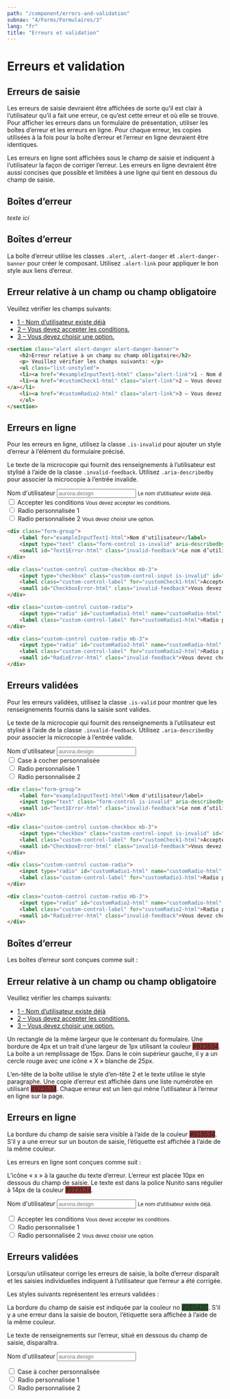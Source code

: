 ```yaml
---
path: "/component/errors-and-validation"
subnav: "4/Forms/Formulaires/3"
lang: "fr"
title: "Erreurs et validation"
---
```


<helmet>
<title> Erreurs et validation - Système de conception Aurora </title>
</helmet>

# Erreurs et validation

## Erreurs de saisie

Les erreurs de saisie devraient être affichées de sorte qu’il est clair à l’utilisateur qu’il a fait une erreur, ce qu’est cette erreur et où elle se trouve. Pour afficher les erreurs dans un formulaire de présentation, utiliser les boîtes d’erreur et les erreurs en ligne. Pour chaque erreur, les copies utilisées à la fois pour la boîte d’erreur et l’erreur en ligne devraient être identiques.

Les erreurs en ligne sont affichées sous le champ de saisie et indiquent à l’utilisateur la façon de corriger l’erreur. Les erreurs en ligne devraient être aussi concises que possible et limitées à une ligne qui tient en dessous du champ de saisie.


## Boîtes d’erreur

*texte ici*

<documentationtabs remove="react">
      <doctabpanel type="html">
          

## Boîtes d’erreur

La boîte d’erreur utilise les classes `.alert`, `.alert-danger` et `.alert-danger-banner` pour créer le composant. Utilisez `.alert-link` pour appliquer le bon style aux liens d’erreur.

<section class="alert alert-danger alert-danger-banner">
    <h2>Erreur relative à un champ ou champ obligatoire</h2>
    <p> Veuillez vérifier les champs suivants: </p>
    <ul class="list-unstyled">
    <li><a href="#exampleInputText1-html" class="alert-link">1 - Nom d’utilisateur existe déjà</a></li>
    <li><a href="#customCheck1-html" class="alert-link">2 – Vous devez accepter les conditions.
</a></li>
    <li><a href="#customRadio2-html" class="alert-link">3 – Vous devez choisir une option.</a></li>
    </ul>
</section>

```html
<section class="alert alert-danger alert-danger-banner">
    <h2>Erreur relative à un champ ou champ obligatoire</h2>
    <p> Veuillez vérifier les champs suivants: </p>
    <ul class="list-unstyled">
    <li><a href="#exampleInputText1-html" class="alert-link">1 - Nom d’utilisateur existe déjà</a></li>
    <li><a href="#customCheck1-html" class="alert-link">2 – Vous devez accepter les conditions.
</a></li>
    <li><a href="#customRadio2-html" class="alert-link">3 – Vous devez choisir une option.</a></li>
    </ul>
</section>
```
## Erreurs en ligne

Pour les erreurs en ligne, utilisez la classe `.is-invalid` pour ajouter un style d’erreur à l’élément du formulaire précisé.

Le texte de la microcopie qui fournit des renseignements à l’utilisateur est stylisé à l’aide de la classe `.invalid-feedback`. Utilisez `.aria-describedby` pour associer la microcopie à l’entrée invalide.


<div class="form-group">
    <label for="exampleInputText1-html">Nom d'utilisateur</label>
    <input type="text" class="form-control is-invalid" aria-describedby="Text1Error-html" id="exampleInputText1-html" placeholder="aurora.design">
    <small id="Text1Error-html" class="invalid-feedback">Le nom d’utilisateur existe déjà.</small>
</div>

<div class="custom-control custom-checkbox mb-3">
    <input type="checkbox" class="custom-control-input is-invalid" id="customCheck1-html" aria-describedby="CheckboxError-html">
    <label class="custom-control-label" for="customCheck1-html">Accepter les conditions</label>
    <small id="CheckboxError-html" class="invalid-feedback">Vous devez accepter les conditions.</small>
</div>

<div class="custom-control custom-radio">
    <input type="radio" id="customRadio1-html" name="customRadio-html" class="custom-control-input is-invalid" aria-describedby="RadioError-html">
    <label class="custom-control-label" for="customRadio1-html">Radio personnalisée 1</label>
</div>
    
<div class="custom-control custom-radio mb-3">
    <input type="radio" id="customRadio2-html" name="customRadio-html" class="custom-control-input  is-invalid" aria-describedby="RadioError-html">
    <label class="custom-control-label" for="customRadio2-html">Radio personnalisée 2
</label>
    <small id="RadioError-html" class="invalid-feedback">Vous devez choisir une option.</small>
</div>


```html
<div class="form-group">
    <label for="exampleInputText1-html">Nom d'utilisateur</label>
    <input type="text" class="form-control is-invalid" aria-describedby="Text1Error-html" id="exampleInputText1-html" placeholder="aurora.design">
    <small id="Text1Error-html" class="invalid-feedback">Le nom d’utilisateur existe déjà.</small>
</div>                

<div class="custom-control custom-checkbox mb-3">
    <input type="checkbox" class="custom-control-input is-invalid" id="customCheck1-html" aria-describedby="CheckboxError-html">
    <label class="custom-control-label" for="customCheck1-html">Accepter les conditions</label>
    <small id="CheckboxError-html" class="invalid-feedback">Vous devez accepter les conditions.</small>
</div>

<div class="custom-control custom-radio">
    <input type="radio" id="customRadio1-html" name="customRadio-html" class="custom-control-input is-invalid" aria-describedby="RadioError-html">
    <label class="custom-control-label" for="customRadio1-html">Radio personnalisée 1</label>
</div> 

<div class="custom-control custom-radio mb-3">
    <input type="radio" id="customRadio2-html" name="customRadio-html" class="custom-control-input  is-invalid" aria-describedby="RadioError-html">
    <label class="custom-control-label" for="customRadio2-html">Radio personnalisée 2</label>
    <small id="RadioError-html" class="invalid-feedback">Vous devez choisir une option.</small>
</div>
```

## Erreurs validées

Pour les erreurs validées, utilisez la classe `.is-valid` pour montrer que les renseignements fournis dans la saisie sont valides.

Le texte de la microcopie qui fournit des renseignements à l’utilisateur est stylisé à l’aide de la classe `.invalid-feedback`. Utilisez `.aria-describedby` pour associer la microcopie à l’entrée valide.


<div class="form-group">
    <label for="exampleInputText2-html">Nom d'utilisateur</label>
    <input type="text" class="form-control is-valid" aria-describedby="Text1Error-html" id="exampleInputText2-html" placeholder="aurora.design">
</div>

<div class="custom-control custom-checkbox mb-3">
    <input type="checkbox" class="custom-control-input is-valid" id="customCheck2-html">
    <label class="custom-control-label" for="customCheck2-html">Case à cocher personnalisée</label>
</div>

<div class="custom-control custom-radio">
    <input type="radio" id="customRadio3-html" name="customRadio2-html" class="custom-control-input is-valid">
    <label class="custom-control-label" for="customRadio3-html">Radio personnalisée 1</label>
    </div>
<div class="custom-control custom-radio">
    <input type="radio" id="customRadio4-html" name="customRadio2-html" class="custom-control-input  is-valid">
    <label class="custom-control-label" for="customRadio4-html">Radio personnalisée 2</label>
</div>

```html
<div class="form-group">
    <label for="exampleInputText1-html">Nom d'utilisateur/label>
    <input type="text" class="form-control is-invalid" aria-describedby="Text1Error-html" id="exampleInputText1-html" placeholder="aurora.design">
    <small id="Text1Error-html" class="invalid-feedback">Le nom d’utilisateur existe déjà.</small>
</div>                

<div class="custom-control custom-checkbox mb-3">
    <input type="checkbox" class="custom-control-input is-invalid" id="customCheck1-html" aria-describedby="CheckboxError-html">
    <label class="custom-control-label" for="customCheck1-html">Accepter les conditions</label>
    <small id="CheckboxError-html" class="invalid-feedback">Vous devez accepter les conditions.</small>
</div>

<div class="custom-control custom-radio">
    <input type="radio" id="customRadio1-html" name="customRadio-html" class="custom-control-input is-invalid" aria-describedby="RadioError-html">
    <label class="custom-control-label" for="customRadio1-html">Radio personnalisée 1</label>
</div> 

<div class="custom-control custom-radio mb-3">
    <input type="radio" id="customRadio2-html" name="customRadio-html" class="custom-control-input  is-invalid" aria-describedby="RadioError-html">
    <label class="custom-control-label" for="customRadio2-html">Radio personnalisée 2</label>
    <small id="RadioError-html" class="invalid-feedback">Vous devez choisir une option.</small>
</div>
```

</doctabpanel>
    <doctabpanel type="design">
          

## Boîtes d’erreur

Les boîtes d’erreur sont conçues comme suit :

<section class="alert alert-danger alert-danger-banner">
    <h2>Erreur relative à un champ ou champ obligatoire</h2>
    <p> Veuillez vérifier les champs suivants: </p>
    <ul class="list-unstyled">
    <li><a href="#exampleInputText1-html" class="alert-link">1 - Nom d’utilisateur existe déjà</a></li>
    <li><a href="#customCheck1-html" class="alert-link">2 – Vous devez accepter les conditions.
</a></li>
    <li><a href="#customRadio2-html" class="alert-link">3 – Vous devez choisir une option.</a></li>
    </ul>
</section>

Un rectangle de la même largeur que le contenant du formulaire. Une bordure de 4px et un trait d’une largeur de 1px utilisant la couleur <badge style="background-color: #923534;">#923534</badge>. La boîte a un remplissage de 15px. Dans le coin supérieur gauche, il y a un cercle rouge avec une icône « X » blanche de 25px.

L’en-tête de la boîte utilise le style d’en-tête 2 et le texte utilise le style paragraphe. Une copie d’erreur est affichée dans une liste numérotée en utilisant <badge style="background-color: #923534;">#923534</badge>. Chaque erreur est un lien qui mène l’utilisateur à l’erreur en ligne sur la page.


## Erreurs en ligne

La bordure du champ de saisie sera visible à l’aide de la couleur <badge style="background-color: #923534;">#923534</badge>. S’il y a une erreur sur un bouton de saisie, l’étiquette est affichée à l’aide de la même couleur.

Les erreurs en ligne sont conçues comme suit :

L’icône « x » à la gauche du texte d’erreur. L’erreur est placée 10px en dessous du champ de saisie. Le texte est dans la police Nunito sans régulier à 14px de la couleur <badge style="background-color: #923534">#923534</badge>.

<label for="exampleInputText1-design">Nom d'utilisateur</label>
<input type="text" class="form-control is-invalid" aria-describedby="Text1Error-design" id="exampleInputText1-design" placeholder="aurora.design">
<small id="Text1Error-design" class="invalid-feedback">Le nom d’utilisateur existe déjà.</small>

<div class="custom-control custom-checkbox mb-3">
    <input type="checkbox" class="custom-control-input is-invalid" id="customCheck1-design" aria-describedby="CheckboxError-design">
    <label class="custom-control-label" for="customCheck1-design">Accepter les conditions</label>
    <small id="CheckboxError-design" class="invalid-feedback">Vous devez accepter les conditions.</small>
</div>

<div class="custom-control custom-radio">
    <input type="radio" id="customRadio1-design" name="customRadio-design" class="custom-control-input is-invalid" aria-describedby="RadioError-design">
    <label class="custom-control-label" for="customRadio1-design">Radio personnalisée 1</label>
    </div>
    
<div class="custom-control custom-radio mb-3">
    <input type="radio" id="customRadio2-design" name="customRadio-design" class="custom-control-input  is-invalid" aria-describedby="RadioError-design">
    <label class="custom-control-label" for="customRadio2-design">Radio personnalisée 2</label>
    <small id="RadioError-design" class="invalid-feedback">Vous devez choisir une option.
</small>
</div>

## Erreurs validées

Lorsqu’un utilisateur corrige les erreurs de saisie, la boîte d’erreur disparaît et les saisies individuelles indiquent à l’utilisateur que l’erreur a été corrigée.

Les styles suivants représentent les erreurs validées :  

La bordure du champ de saisie est indiquée par la couleur no <badge style="background-color: #2B542C;">#2B542C</badge>. S’il y a une erreur dans la saisie de bouton, l’étiquette sera affichée à l’aide de la même couleur.

Le texte de renseignements sur l’erreur, situé en dessous du champ de saisie, disparaîtra.

<label for="exampleInputText2">Nom d'utilisateur</label>
<input type="text" class="form-control is-valid" aria-describedby="Text1Error" id="exampleInputText2" placeholder="aurora.design">

<div class="custom-control custom-checkbox mb-3">
    <input type="checkbox" class="custom-control-input is-valid" id="customCheck2">
    <label class="custom-control-label" for="customCheck2">Case à cocher personnalisée</label>
</div>

<div class="custom-control custom-radio">
    <input type="radio" id="customRadio3" name="customRadio2" class="custom-control-input is-valid">
    <label class="custom-control-label" for="customRadio3">Radio personnalisée 1</label>
    </div>
<div class="custom-control custom-radio">
    <input type="radio" id="customRadio4" name="customRadio2" class="custom-control-input  is-valid">
    <label class="custom-control-label" for="customRadio4">Radio personnalisée 2</label>
</div>
      
</doctabpanel>
    </documentationtabs>


